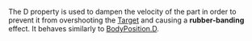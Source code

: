 The D property is used to dampen the velocity of the part in order to
prevent it from overshooting the [Target](https://create.roblox.com/docs/reference/engine/classes/RocketPropulsion#Target) and
causing a **rubber-banding** effect. It behaves similarly to
[BodyPosition.D](https://create.roblox.com/docs/reference/engine/classes/BodyPosition#D).